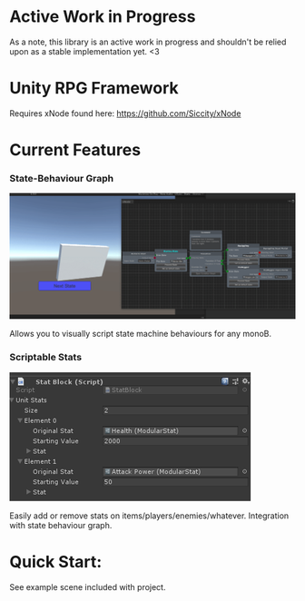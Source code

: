 # Active Work in Progress

As a note, this library is an active work in progress and shouldn't be relied upon as a stable implementation yet. <3

# Unity RPG Framework
 
Requires xNode found here:
https://github.com/Siccity/xNode

# Current Features
  
### State-Behaviour Graph
  
![Behaviour Graph](https://github.com/CoffeeVampir3/Unity-RPG-Framework/blob/screenshots/M7I9iKQflI.gif "State Behaviour Graph")
  
Allows you to visually script state machine behaviours for any monoB.

  
### Scriptable Stats
  
![Scriptable Stats](https://github.com/CoffeeVampir3/Unity-RPG-Framework/blob/screenshots/Unity_KFDpEvKBSn.png?raw=true "Stats")
  
Easily add or remove stats on items/players/enemies/whatever. Integration with state behaviour graph.

# Quick Start:

See example scene included with project.
